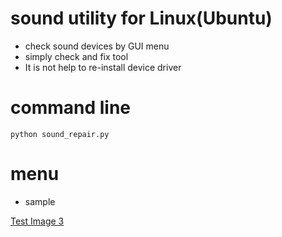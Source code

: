 # sound utility for Linux(Ubuntu)
- check sound devices by GUI menu
- simply check and fix tool
- It is not help to re-install device driver

# command line

```Ubuntu
python sound_repair.py

```


# menu
- sample

[Test Image 3](repair.png)
